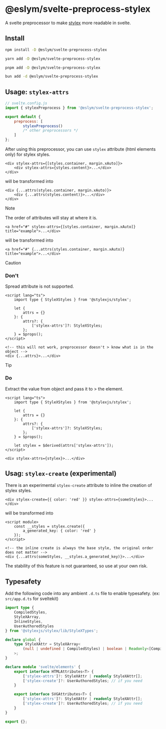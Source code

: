 # @eslym/svelte-preprocess-stylex

A svelte preprocessor to make [stylex](https://github.com/facebook/stylex) more readable in svelte.

## Install

```bash
npm install -D @eslym/svelte-preprocess-stylex
```

```bash
yarn add -D @eslym/svelte-preprocess-stylex
```

```bash
pnpm add -D @eslym/svelte-preprocess-stylex
```

```bash
bun add -d @eslym/svelte-preprocess-stylex
```

## Usage: `stylex-attrs`

```js
// svelte.config.js
import { stylexPreprocess } from '@eslym/svelte-preprocess-stylex';

export default {
    preprocess: [
        stylexPreprocess()
        /* other preprocessors */
    ]
};
```

After using this preprocessor, you can use `stylex` attribute (html elements only) for stylex styles.

```svelte
<div stylex-attrs={[styles.container, margin.xAuto]}>
    <div stylex-attrs={styles.content}>...</div>
</div>
```

will be transformed into

```svelte
<div {...attrs(styles.container, margin.xAuto)}>
    <div {...attrs(styles.content)}>...</div>
</div>
```

> [!NOTE]
> The order of attributes will stay at where it is.
>
> ```svelte
> <a href="#" stylex-attrs={[styles.container, margin.xAuto]} title="example">...</div>
> ```
>
> will be transformed into
>
> ```svelte
> <a href="#" {...attrs(styles.container, margin.xAuto)} title="example">...</div>
> ```

> [!CAUTION]
> ### Don't
> 
> Spread attribute is not supported.
> 
> ```svelte
> <script lang="ts">
>     import type { StyleXStyles } from '@stylexjs/stylex';
> 
>     let {
>         attrs = {}
>     }: {
>         attrs?: {
>             ['stylex-attrs']?: StyleXStyles;
>         };
>     } = $props();
> </script>
> 
> <!-- this will not work, preprocessor doesn't > know what is in the object -->
> <div {...attrs}>...</div>
> ```

> [!TIP]
> ### Do
> Extract the value from object and pass it to > the element.
> 
> ```svelte
> <script lang="ts">
>     import type { StyleXStyles } from '@stylexjs/stylex';
> 
>     let {
>         attrs = {}
>     }: {
>         attrs?: {
>             ['stylex-attrs']?: StyleXStyles;
>         };
>     } = $props();
> 
>     let stylex = $derived(attrs['stylex-attrs']);
> </script>
> 
> <div stylex-attrs={stylex}>...</div>
> ```

## Usag: `stylex-create` (experimental)

There is an experimental `stylex-create` attribute to inline the creation of stylex styles.

```svelte
<div stylex-create={{ color: 'red' }} stylex-attrs={someStyles}>...</div>
```

will be transformed into

```svelte
<script module>
    const __styles = stylex.create({
        a_generated_key: { color: 'red' }
    });
</script>

<!-- the inline create is always the base style, the original order does not matter -->
<div {...attrs(someStyles, __styles.a_generated_key)}>...</div>
```

The stability of this feature is not guaranteed, so use at your own risk.

## Typesafety

Add the following code into any ambient `.d.ts` file to enable typesafety. (ex: `src/app.d.ts` for sveltekit)

```ts
import type {
    CompiledStyles,
    StyleXArray,
    InlineStyles,
    UserAuthoredStyles
} from '@stylexjs/stylex/lib/StyleXTypes';

declare global {
    type StyleXAttr = StyleXArray<
        (null | undefined | CompiledStyles) | boolean | Readonly<[CompiledStyles, InlineStyles]>
    >;
}

declare module 'svelte/elements' {
    export interface HTMLAttributes<T> {
        ['stylex-attrs']?: StyleXAttr | readonly StyleXAttr[];
        ['stylex-create']?: UserAuthoredStyles; // if you need
    }

    export interface SVGAttributes<T> {
        ['stylex-attrs']?: StyleXAttr | readonly StyleXAttr[];
        ['stylex-create']?: UserAuthoredStyles; // if you need
    }
}

export {};
```
